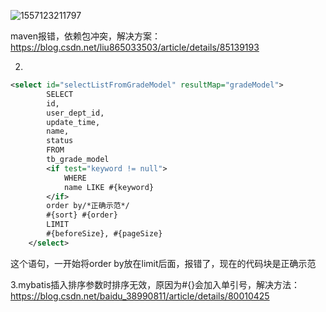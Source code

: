 ![1557123211797](C:\Users\Administrator\AppData\Roaming\Typora\typora-user-images\1557123211797.png)

maven报错，依赖包冲突，解决方案：https://blog.csdn.net/liu865033503/article/details/85139193



2.

```xml
<select id="selectListFromGradeModel" resultMap="gradeModel">
        SELECT
        id,
        user_dept_id,
        update_time,
        name,
        status
        FROM
        tb_grade_model
        <if test="keyword != null">
            WHERE
            name LIKE #{keyword}
        </if>
        order by/*正确示范*/
        #{sort} #{order}
        LIMIT
        #{beforeSize}, #{pageSize}
    </select>
```

这个语句，一开始将order by放在limit后面，报错了，现在的代码块是正确示范

3.mybatis插入排序参数时排序无效，原因为#{}会加入单引号，解决方法：https://blog.csdn.net/baidu_38990811/article/details/80010425
